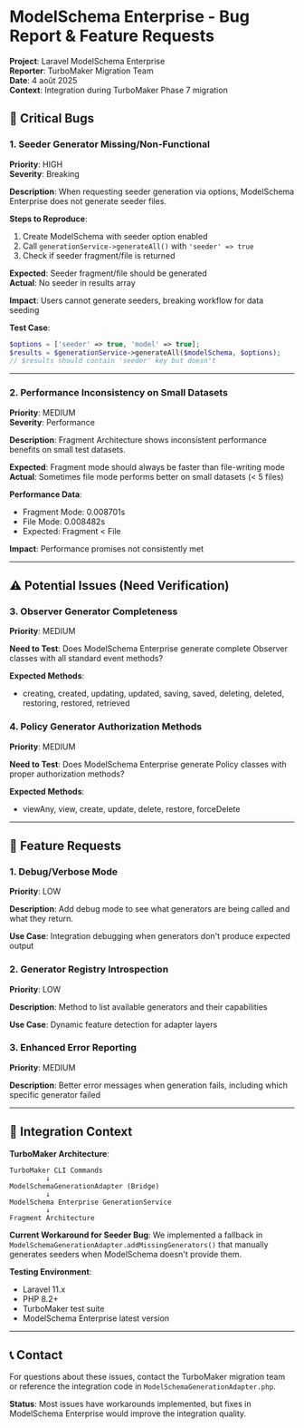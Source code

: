 # ModelSchema Enterprise - Bug Report & Feature Requests

**Project**: Laravel ModelSchema Enterprise  
**Reporter**: TurboMaker Migration Team  
**Date**: 4 août 2025  
**Context**: Integration during TurboMaker Phase 7 migration  

## 🐛 Critical Bugs

### 1. Seeder Generator Missing/Non-Functional
**Priority**: HIGH  
**Severity**: Breaking  

**Description**: 
When requesting seeder generation via options, ModelSchema Enterprise does not generate seeder files.

**Steps to Reproduce**:
1. Create ModelSchema with seeder option enabled
2. Call `generationService->generateAll()` with `'seeder' => true`
3. Check if seeder fragment/file is returned

**Expected**: Seeder fragment/file should be generated  
**Actual**: No seeder in results array  

**Impact**: Users cannot generate seeders, breaking workflow for data seeding

**Test Case**:
```php
$options = ['seeder' => true, 'model' => true];
$results = $generationService->generateAll($modelSchema, $options);
// $results should contain 'seeder' key but doesn't
```

---

### 2. Performance Inconsistency on Small Datasets
**Priority**: MEDIUM  
**Severity**: Performance  

**Description**: 
Fragment Architecture shows inconsistent performance benefits on small test datasets.

**Expected**: Fragment mode should always be faster than file-writing mode  
**Actual**: Sometimes file mode performs better on small datasets (< 5 files)

**Performance Data**:
- Fragment Mode: 0.008701s
- File Mode: 0.008482s  
- Expected: Fragment < File

**Impact**: Performance promises not consistently met

---

## ⚠️ Potential Issues (Need Verification)

### 3. Observer Generator Completeness
**Priority**: MEDIUM  

**Need to Test**: Does ModelSchema Enterprise generate complete Observer classes with all standard event methods?

**Expected Methods**:
- creating, created, updating, updated, saving, saved, deleting, deleted, restoring, restored, retrieved

### 4. Policy Generator Authorization Methods
**Priority**: MEDIUM  

**Need to Test**: Does ModelSchema Enterprise generate Policy classes with proper authorization methods?

**Expected Methods**:
- viewAny, view, create, update, delete, restore, forceDelete

---

## 🚀 Feature Requests

### 1. Debug/Verbose Mode
**Priority**: LOW  

**Description**: Add debug mode to see what generators are being called and what they return.

**Use Case**: Integration debugging when generators don't produce expected output

### 2. Generator Registry Introspection
**Priority**: LOW  

**Description**: Method to list available generators and their capabilities

**Use Case**: Dynamic feature detection for adapter layers

### 3. Enhanced Error Reporting
**Priority**: MEDIUM  

**Description**: Better error messages when generation fails, including which specific generator failed

---

## 🔧 Integration Context

**TurboMaker Architecture**:
```
TurboMaker CLI Commands
         ↓
ModelSchemaGenerationAdapter (Bridge)
         ↓
ModelSchema Enterprise GenerationService
         ↓
Fragment Architecture
```

**Current Workaround for Seeder Bug**:
We implemented a fallback in `ModelSchemaGenerationAdapter.addMissingGenerators()` that manually generates seeders when ModelSchema doesn't provide them.

**Testing Environment**:
- Laravel 11.x
- PHP 8.2+
- TurboMaker test suite
- ModelSchema Enterprise latest version

---

## 📞 Contact

For questions about these issues, contact the TurboMaker migration team or reference the integration code in `ModelSchemaGenerationAdapter.php`.

**Status**: Most issues have workarounds implemented, but fixes in ModelSchema Enterprise would improve the integration quality.

